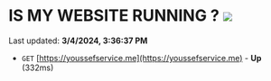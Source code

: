 # IS MY WEBSITE RUNNING ? [![](https://img.shields.io/static/v1?label=Sponsor&message=%E2%9D%A4&logo=GitHub&color=%23fe8e86)](https://github.com/sponsors/<username>)

Last updated: **3/4/2024, 3:36:37 PM**

- `GET` [https://youssefservice.me](https://youssefservice.me) - **Up** (332ms)
